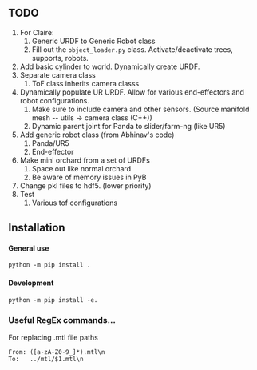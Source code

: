 ## TODO
1. For Claire: 
    1. Generic URDF to Generic Robot class
    1. Fill out the `object_loader.py` class. Activate/deactivate trees, supports, robots.
1. Add basic cylinder to world. Dynamically create URDF.
1. Separate camera class
    1. ToF class inherits camera classs
1. Dynamically populate UR URDF. Allow for various end-effectors and robot configurations.
    1. Make sure to include camera and other sensors. (Source manifold mesh -- utils -> camera class (C++))
    1. Dynamic parent joint for Panda to slider/farm-ng (like UR5)
1. Add generic robot class (from Abhinav's code)
    1. Panda/UR5
    1. End-effector
1. Make mini orchard from a set of URDFs
    1. Space out like normal orchard
    1. Be aware of memory issues in PyB
1. Change pkl files to hdf5. (lower priority)
1. Test
    1. Various tof configurations

## Installation

#### General use
```
python -m pip install .
```

#### Development
```
python -m pip install -e.
```


### Useful RegEx commands...
For replacing .mtl file paths
```
From: ([a-zA-Z0-9_]*).mtl\n
To:   ../mtl/$1.mtl\n

```
